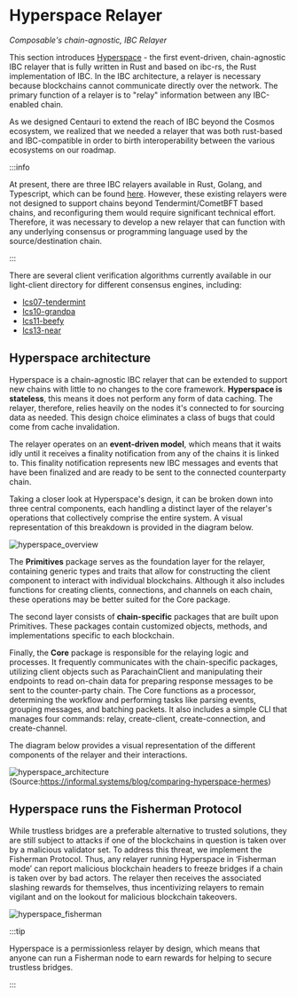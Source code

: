 # Hyperspace Relayer

_Composable's chain-agnostic, IBC Relayer_
  
This section introduces [Hyperspace] - the first event-driven, chain-agnostic IBC relayer that is fully written in Rust and based on ibc-rs, the Rust implementation of IBC. In the IBC architecture, a relayer is necessary because blockchains cannot communicate directly over the network. The primary function of a relayer is to "relay" information between any IBC-enabled chain. 

[Hyperspace]: https://github.com/ComposableFi/centauri/blob/master/hyperspace/README.md

As we designed Centauri to extend the reach of IBC beyond the Cosmos ecosystem, we realized that we needed a relayer that was both rust-based and IBC-compatible in order to birth interoperability between the various ecosystems on our roadmap. 

:::info

At present, there are three IBC relayers available in Rust, Golang, and Typescript, which can be found [here](https://ibcprotocol.org/relayers/). However, these existing relayers were not designed to support chains beyond Tendermint/CometBFT based chains, and reconfiguring them would require significant technical effort. Therefore, it was necessary to develop a new relayer that can function with any underlying consensus or programming language used by the source/destination chain.

:::

There are several client verification algorithms currently available in our light-client directory for different consensus engines, including:

- [Ics07-tendermint](https://github.com/ComposableFi/centauri/tree/master/light-clients/ics07-tendermint)
- [Ics10-grandpa](https://github.com/ComposableFi/centauri/tree/master/light-clients/ics10-grandpa)
- [Ics11-beefy](https://github.com/ComposableFi/centauri/tree/master/light-clients/ics11-beefy)
- [Ics13-near](https://github.com/ComposableFi/centauri/tree/master/light-clients/ics13-near)

## Hyperspace architecture 

Hyperspace is a chain-agnostic IBC relayer that can be extended to support new chains with little to no changes to the core framework. **Hyperspace is stateless**, this means it does not perform any form of data caching. The relayer, therefore, relies heavily on the nodes it's connected to for sourcing data as needed. This design choice eliminates a class of bugs that could come from cache invalidation.

The relayer operates on an **event-driven model**, which means that it waits idly until it receives a finality notification from any of the chains it is linked to. This finality notification represents new IBC messages and events that have been finalized and are ready to be sent to the connected counterparty chain.

Taking a closer look at Hyperspace's design, it can be broken down into three central components, each handling a distinct layer of the relayer's operations that collectively comprise the entire system. A visual representation of this breakdown is provided in the diagram below.

![hyperspace_overview](../images-centauri/hyperspace-overview.png)

The **Primitives** package serves as the foundation layer for the relayer, containing generic types and traits that allow for constructing the client component to interact with individual blockchains. Although it also includes functions for creating clients, connections, and channels on each chain, these operations may be better suited for the Core package.

The second layer consists of **chain-specific** packages that are built upon Primitives. These packages contain customized objects, methods, and implementations specific to each blockchain.

Finally, the **Core** package is responsible for the relaying logic and processes. It frequently communicates with the chain-specific packages, utilizing client objects such as ParachainClient and manipulating their endpoints to read on-chain data for preparing response messages to be sent to the counter-party chain. The Core functions as a processor, determining the workflow and performing tasks like parsing events, grouping messages, and batching packets. It also includes a simple CLI that manages four commands: relay, create-client, create-connection, and create-channel.

The diagram below provides a visual representation of the different components of the relayer and their interactions.

![hyperspace_architecture](../images-centauri/hyperspace-arch.png)
(Source:https://informal.systems/blog/comparing-hyperspace-hermes)

## Hyperspace runs the Fisherman Protocol

While trustless bridges are a preferable alternative to trusted solutions, they are still subject to attacks if one of the blockchains in question is taken over by a malicious validator set. To address this threat, we implement the Fisherman Protocol. Thus, any relayer running Hyperspace in ‘Fisherman mode’ can report malicious blockchain headers to freeze bridges if a chain is taken over by bad actors. The relayer then receives the associated slashing rewards for themselves, thus incentivizing relayers to remain vigilant and on the lookout for malicious blockchain takeovers.

![hyperspace_fisherman](../images-centauri/hyperspace-fisherman.png)

:::tip

Hyperspace is a permissionless relayer by design, which means that anyone can run a Fisherman node to earn rewards for helping to secure trustless bridges.

:::